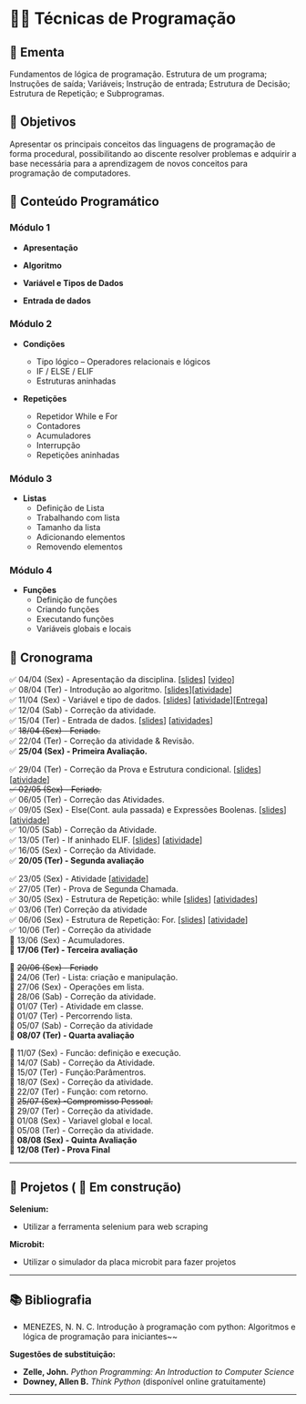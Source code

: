 # 👨‍💻 Técnicas de Programação

## 📘 Ementa
Fundamentos de lógica de programação. Estrutura de um programa; Instruções de saída; Variáveis; Instrução de entrada; Estrutura de Decisão; Estrutura de Repetição; e Subprogramas.

## 🎯 Objetivos
Apresentar os principais conceitos das linguagens de programação de forma procedural, possibilitando ao discente resolver problemas e adquirir a base necessária para a aprendizagem de novos conceitos para programação de computadores.



## 🧩 Conteúdo Programático

### Módulo 1

- **Apresentação**
<!--
  - Apresentação da disciplina
  - Vídeo motivacional: `video`  
-->

- **Algoritmo**
<!--
  - O que é algoritmo
  - Code.org
  - Olá, Mundo!
-->

- **Variável e Tipos de Dados**
<!--
  - Definição de variável  
  - Atribuição e leitura  
  - Troca de valores  
  - Tipo numérico – Tipos e Expressões  
  - Tipo String
-->

- **Entrada de dados**
<!--
    - Comando input.
    - Convertendo tipos
-->
### Módulo 2
- **Condições**
  - Tipo lógico – Operadores relacionais e lógicos  
  - IF / ELSE / ELIF  
  - Estruturas aninhadas

- **Repetições**
  - Repetidor While e For  
  - Contadores  
  - Acumuladores  
  - Interrupção  
  - Repetições aninhadas

### Módulo 3
- **Listas**
  - Definição de Lista  
  - Trabalhando com lista  
  - Tamanho da lista  
  - Adicionando elementos  
  - Removendo elementos

### Módulo 4
- **Funções**
  - Definição de funções  
  - Criando funções  
  - Executando funções  
  - Variáveis globais e locais






## 📅 Cronograma
:white_check_mark: 04/04 (Sex) - Apresentação da disciplina. [[slides](https://drive.google.com/file/d/10BbSSufUcQi9JJdnRIOwuYi1SbHY920c/view?usp=drive_link)] [[video](https://www.youtube.com/watch?v=nt7JqivQsW0)]   
:white_check_mark: 08/04 (Ter) - Introdução ao algoritmo. [[slides](https://drive.google.com/file/d/19PPMpUw5tUFoAY73xHk5ccIhI9YKBREu/view?usp=sharing)][[atividade](https://classroom.github.com/a/tWLkEBJN)]    
:white_check_mark: 11/04 (Sex) - Variável e tipo de dados. [[slides](https://drive.google.com/file/d/1BcBkm1hCnahrXb2Tm8s5syAzEjfcRHeP/view?usp=sharing)] [[atividade](https://drive.google.com/file/d/1BsCBnRC-vMPu828MnM8rlGBFu1DT2bv5/view?usp=sharing)][[Entrega](https://classroom.github.com/a/2E1SajXy)]   
:white_check_mark: 12/04 (Sab) - Correção da atividade.  
:white_check_mark: 15/04 (Ter) - Entrada de dados. [[slides](https://drive.google.com/file/d/1Cwl4Syhzik7vERQ1HpAp6FK-EzNiuTvG/view?usp=sharing)] [[atividades](https://drive.google.com/file/d/1Cz25vOi4RmkweFd9jFT91EINomx1FL-C/view?usp=sharing)]  
:white_check_mark: ~~18/04 (Sex) - Feriado.~~  
:white_check_mark: 22/04 (Ter) - Correção da atividade & Revisão.  
:white_check_mark: **25/04 (Sex) -  Primeira Avaliação.** 

:white_check_mark: 29/04 (Ter) - Correção da Prova e Estrutura condicional. 
[[slides](https://drive.google.com/file/d/1HL6mO-cjFkyG0kPh0lx9DvZLW6YUx1NG/view?usp=sharing)]
[[atividade](https://drive.google.com/file/d/1HTUmAsJJpelGnAoL4mPOyxJbEIKcEs-A/view?usp=sharing)] \
~~:white_check_mark: 02/05 (Sex) - Feriado.~~ \
:white_check_mark: 06/05 (Ter) - Correção das Atividades. \
:white_check_mark: 09/05 (Sex) - Else(Cont. aula passada) e Expressões Boolenas.
[[slides](https://drive.google.com/file/d/1I4sM0hJrdHSYiVMDDlaTZucwwen0MnML/view?usp=sharing)]
[[atividade](https://drive.google.com/file/d/1IXYHw33ZNxtquoxw8n6410ofES9koPrG/view?usp=sharing)] \
:white_check_mark: 10/05 (Sab) - Correção da Atividade. \
:white_check_mark: 13/05 (Ter) - If aninhado ELIF.
[[slides](https://drive.google.com/file/d/1IieDiKPL6l5dCSmbf56Oi8fUkjR_ZQTe/view?usp=sharing)]
[[atividade](https://drive.google.com/file/d/1IXYHw33ZNxtquoxw8n6410ofES9koPrG/view?usp=sharing)]   
:white_check_mark: 16/05 (Sex) - Correção da Atividade. \
:white_check_mark: **20/05 (Ter) - Segunda avaliação**

:white_check_mark: 23/05 (Sex) - Atividade [[atividade](https://drive.google.com/file/d/1Lr3R9ccyrx9F735G6jybgjl_7sHt6-KO/view?usp=sharing)] \
:white_check_mark: 27/05 (Ter) - Prova de Segunda Chamada.  
:white_check_mark: 30/05 (Sex) - Estrutura de Repetição: while
[[slides](https://drive.google.com/file/d/1OG5ZAfEjcQT5XOI804Tifd0378cM0kda/view?usp=sharing)]
[[atividades](https://drive.google.com/file/d/1OUK6BfR0aqzhzo2OT3i7jRKXIAXqSvSu/view?usp=sharing)]  
:white_check_mark: 03/06 (Ter) Correção da atividade \
:white_check_mark: 06/06 (Sex) - Estrutura de Repetição: For.
[[slides](https://drive.google.com/file/d/1sDKbqozsozGfpFKiGlVXzEgfIdigMCJj/view?usp=sharing)]
[[atividade](https://drive.google.com/file/d/1v5vrH74V7-alvriDW6SSuBktErruAMrI/view?usp=sharing)]  
:white_check_mark: 10/06 (Ter) - Correção da atividade \
:black_square_button: 13/06 (Sex) - Acumuladores. \
:black_square_button: **17/06 (Ter) - Terceira avaliação**

:black_square_button: ~~20/06 (Sex) - Feriado~~  
:black_square_button: 24/06 (Ter) - Lista: criação e manipulação.  
:black_square_button: 27/06 (Sex) - Operações em lista.  
:black_square_button: 28/06 (Sab) - Correção da atividade.  
:black_square_button: 01/07 (Ter) - Atividade em classe.  
:black_square_button: 01/07 (Ter) - Percorrendo lista.  
:black_square_button: 05/07 (Sab) - Correção da atividade  
:black_square_button: **08/07 (Ter) - Quarta avaliação**  

:black_square_button: 11/07 (Sex) - Funcão: definição e execução.  
:black_square_button: 14/07 (Sab) - Correção da Atividade.  
:black_square_button: 15/07 (Ter) - Função:Parâmentros.  
:black_square_button: 18/07 (Sex) - Correção da atividade.  
:black_square_button: 22/07 (Ter) - Função: com retorno.   
:black_square_button: ~~25/07 (Sex) -Compromisso Pessoal.~~  
:black_square_button: 29/07 (Ter) - Correção da atividade.  
:black_square_button: 01/08 (Sex) - Variavel global e local.  
:black_square_button: 05/08 (Ter) - Correção da atividade.  
:black_square_button: **08/08 (Sex) - Quinta Avaliação**\
:black_square_button: **12/08 (Ter) - Prova Final**

---
## :rocket: Projetos ( :construction: Em construção)  
**Selenium:**
- Utilizar a ferramenta selenium para web scraping

**Microbit:**
- Utilizar o simulador da placa microbit para fazer projetos


---
## 📚 Bibliografia

- MENEZES, N. N. C. Introdução à programação com python: Algoritmos e lógica de programação para iniciantes~~  


**Sugestões de substituição:**
- **Zelle, John.** *Python Programming: An Introduction to Computer Science*
- **Downey, Allen B.** *Think Python* (disponível online gratuitamente)

---

